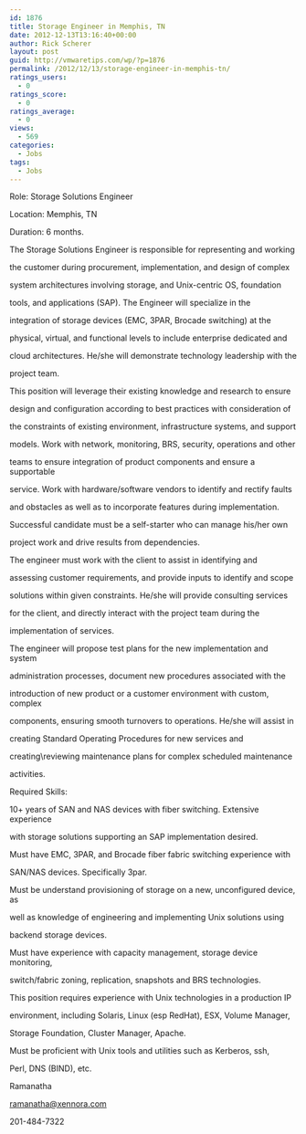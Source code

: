 ```yaml
---
id: 1876
title: Storage Engineer in Memphis, TN
date: 2012-12-13T13:16:40+00:00
author: Rick Scherer
layout: post
guid: http://vmwaretips.com/wp/?p=1876
permalink: /2012/12/13/storage-engineer-in-memphis-tn/
ratings_users:
  - 0
ratings_score:
  - 0
ratings_average:
  - 0
views:
  - 569
categories:
  - Jobs
tags:
  - Jobs
---
```

Role: Storage Solutions Engineer
  
Location: Memphis, TN

Duration: 6 months.

The Storage Solutions Engineer is responsible for representing and working
  
the customer during procurement, implementation, and design of complex
  
system architectures involving storage, and Unix-centric OS, foundation
  
tools, and applications (SAP). The Engineer will specialize in the
  
integration of storage devices (EMC, 3PAR, Brocade switching) at the
  
physical, virtual, and functional levels to include enterprise dedicated and
  
cloud architectures. He/she will demonstrate technology leadership with the
  
project team. 

This position will leverage their existing knowledge and research to ensure
  
design and configuration according to best practices with consideration of
  
the constraints of existing environment, infrastructure systems, and support
  
models. Work with network, monitoring, BRS, security, operations and other
  
teams to ensure integration of product components and ensure a supportable
  
service. Work with hardware/software vendors to identify and rectify faults
  
and obstacles as well as to incorporate features during implementation.
  
Successful candidate must be a self-starter who can manage his/her own
  
project work and drive results from dependencies. 

The engineer must work with the client to assist in identifying and
  
assessing customer requirements, and provide inputs to identify and scope
  
solutions within given constraints. He/she will provide consulting services
  
for the client, and directly interact with the project team during the
  
implementation of services. 

The engineer will propose test plans for the new implementation and system
  
administration processes, document new procedures associated with the
  
introduction of new product or a customer environment with custom, complex
  
components, ensuring smooth turnovers to operations. He/she will assist in
  
creating Standard Operating Procedures for new services and
  
creating\reviewing maintenance plans for complex scheduled maintenance
  
activities. 

Required Skills: 

10+ years of SAN and NAS devices with fiber switching. Extensive experience
  
with storage solutions supporting an SAP implementation desired. 

Must have EMC, 3PAR, and Brocade fiber fabric switching experience with
  
SAN/NAS devices. Specifically 3par.

Must be understand provisioning of storage on a new, unconfigured device, as
  
well as knowledge of engineering and implementing Unix solutions using
  
backend storage devices. 

Must have experience with capacity management, storage device monitoring,
  
switch/fabric zoning, replication, snapshots and BRS technologies.

This position requires experience with Unix technologies in a production IP
  
environment, including Solaris, Linux (esp RedHat), ESX, Volume Manager,
  
Storage Foundation, Cluster Manager, Apache. 

Must be proficient with Unix tools and utilities such as Kerberos, ssh,
  
Perl, DNS (BIND), etc. 

Ramanatha
  
ramanatha@xennora.com
  
201-484-7322